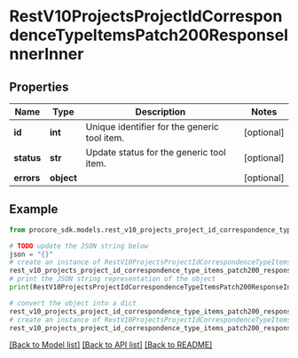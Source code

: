 # RestV10ProjectsProjectIdCorrespondenceTypeItemsPatch200ResponseInnerInner


## Properties

Name | Type | Description | Notes
------------ | ------------- | ------------- | -------------
**id** | **int** | Unique identifier for the generic tool item. | [optional] 
**status** | **str** | Update status for the generic tool item. | [optional] 
**errors** | **object** |  | [optional] 

## Example

```python
from procore_sdk.models.rest_v10_projects_project_id_correspondence_type_items_patch200_response_inner_inner import RestV10ProjectsProjectIdCorrespondenceTypeItemsPatch200ResponseInnerInner

# TODO update the JSON string below
json = "{}"
# create an instance of RestV10ProjectsProjectIdCorrespondenceTypeItemsPatch200ResponseInnerInner from a JSON string
rest_v10_projects_project_id_correspondence_type_items_patch200_response_inner_inner_instance = RestV10ProjectsProjectIdCorrespondenceTypeItemsPatch200ResponseInnerInner.from_json(json)
# print the JSON string representation of the object
print(RestV10ProjectsProjectIdCorrespondenceTypeItemsPatch200ResponseInnerInner.to_json())

# convert the object into a dict
rest_v10_projects_project_id_correspondence_type_items_patch200_response_inner_inner_dict = rest_v10_projects_project_id_correspondence_type_items_patch200_response_inner_inner_instance.to_dict()
# create an instance of RestV10ProjectsProjectIdCorrespondenceTypeItemsPatch200ResponseInnerInner from a dict
rest_v10_projects_project_id_correspondence_type_items_patch200_response_inner_inner_from_dict = RestV10ProjectsProjectIdCorrespondenceTypeItemsPatch200ResponseInnerInner.from_dict(rest_v10_projects_project_id_correspondence_type_items_patch200_response_inner_inner_dict)
```
[[Back to Model list]](../README.md#documentation-for-models) [[Back to API list]](../README.md#documentation-for-api-endpoints) [[Back to README]](../README.md)


